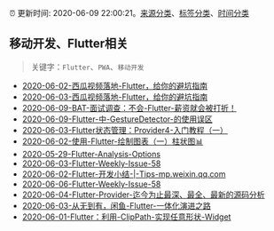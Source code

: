 :alarm_clock: 更新时间: 2020-06-09 22:00:21。[来源分类](../README.md)、[标签分类](../TAGS.md)、[时间分类](../TIMELINE.md)

## 移动开发、Flutter相关


> 关键字：`Flutter`、`PWA`、`移动开发`



- [2020-06-02-西瓜视频落地-Flutter，给你的避坑指南](https://www.ershicimi.com/p/cf49ced3daa2d19b8f0a2210e954a185) 
- [2020-06-03-西瓜视频落地-Flutter，给你的避坑指南](https://www.ershicimi.com/p/cf1db51c916a99437dde9d600ed69249) 
- [2020-06-09-BAT-面试调查：不会-Flutter-薪资就会被打折！](https://www.ershicimi.com/p/ccfdc46d746e2e517ee3b398ebddb457) 
- [2020-06-09-Flutter-中-GestureDetector-的使用误区](https://juejin.im/post/5edf1fa7f265da76c960a799) 
- [2020-06-03-Flutter状态管理：Provider4-入门教程（一）](https://juejin.im/post/5ed3af0f6fb9a047f2298c71) 
- [2020-06-02-使用-Flutter-绘制图表（一）柱状图📊](https://juejin.im/post/5ed6195151882542eb3ee75b) 
- [2020-05-29-Flutter-Analysis-Options](https://juejin.im/post/5ecfd02af265da76b559a3f4) 
- [2020-06-03-Flutter-Weekly-Issue-58](https://www.v2ex.com/t/678425) 
- [2020-06-02-Flutter-开发小结-|-Tips-mp.weixin.qq.com](https://blogread.cn/news/go.php?idItem=13494&url=https%3A%2F%2Fmp.weixin.qq.com%2Fs%2FcATfEH6FFN-NDG_y0keVQQ%3Fcomefrom%3Dhttps%253A%252F%252Fblogread.cn%252Fnews%252F) 
- [2020-06-06-Flutter-Weekly-Issue-58](https://toutiao.io/k/6ukxpmm) 
- [2020-06-04-Flutter-Provider-迄今为止最深、最全、最新的源码分析](https://toutiao.io/k/xx9y4l6) 
- [2020-06-03-从无到有，闲鱼-Flutter-一体化演进之路](https://toutiao.io/k/638kmo3) 
- [2020-06-01-Flutter：利用-ClipPath-实现任意形状-Widget](https://toutiao.io/k/wsf5d2l) 